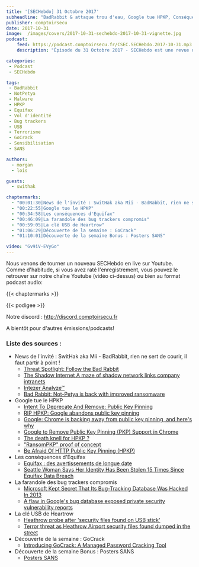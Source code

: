 ```yaml
---
title: '[SECHebdo] 31 Octobre 2017'
subheadline: "BadRabbit & attaque trou d'eau, Google tue HPKP, Conséquences Equifax, Bug trackers compromis, Heathrow & clé USB, GoCrack, etc."
publisher: comptoirsecu
date: 2017-10-31
image:  /images/covers/2017-10-31-sechebdo-2017-10-31-vignette.jpg
podcast:
    feed: https://podcast.comptoirsecu.fr/CSEC.SECHebdo.2017-10-31.mp3
    description: "Épisode du 31 Octobre 2017 - SECHebdo est une revue de l'actualité cybersécurité réalisé en live sur Youtube, généralement le mardi soir."

categories:
 - Podcast
 - SECHebdo

tags:
 - BadRabbit
 - NotPetya
 - Malware
 - HPKP
 - Equifax
 - Vol d'identité
 - Bug trackers
 - USB
 - Terrorisme
 - GoCrack
 - Sensibilisation
 - SANS

authors:
  - morgan
  - lois

guests:
  - swithak

chaptermarks:
  - "00:01:30|News de l'invité : SwitHak aka Mii - BadRabbit, rien ne sert de courir, il faut partir à point !"
  - "00:22:55|Google tue le HPKP"
  - "00:34:58|Les conséquences d'Equifax"
  - "00:46:09|La farandole des bug trackers compromis"
  - "00:59:05|La clé USB de Heartrow"
  - "01:06:29|Découverte de la semaine : GoCrack"
  - "01:10:01|Découverte de la semaine Bonus : Posters SANS"

video: "Gv9iV-EVyGo"
---
```


Nous venons de tourner un nouveau SECHebdo en live sur Youtube. Comme d'habitude, si vous avez raté l'enregistrement, vous pouvez le retrouver sur notre chaîne Youtube (vidéo ci-dessus) ou bien au format podcast audio:

{{< chaptermarks >}}

{{< podigee >}}

Notre discord : <http://discord.comptoirsecu.fr>

A bientôt pour d'autres émissions/podcasts!

### Liste des sources :

* News de l'invité : SwitHak aka Mii - BadRabbit, rien ne sert de courir, il faut partir à point !
    * [Threat Spotlight: Follow the Bad Rabbit](http://blog.talosintelligence.com/2017/10/bad-rabbit.html)
    * [The Shadow Internet A maze of shadow network links company intranets](https://blog.comae.io/the-shadow-internet-d42b7195a118)
    * [Intezer Analyze™](https://analyze.intezer.com/#/analyses/d41e8a98-a106-4b4f-9b7c-fd9e2c80ca7d)
    * [Bad Rabbit: Not-Petya is back with improved ransomware](https://www.welivesecurity.com/2017/10/24/bad-rabbit-not-petya-back/)
* Google tue le HPKP
    * [Intent To Deprecate And Remove: Public Key Pinning](https://groups.google.com/a/chromium.org/forum/#!msg/blink-dev/he9tr7p3rZ8/eNMwKPmUBAAJ)
    * [RIP HPKP: Google abandons public key pinning](https://www.theregister.co.uk/2017/10/30/google_hpkp/)
    * [Google: Chrome is backing away from public key pinning, and here's why](http://www.zdnet.com/article/google-chrome-is-backing-away-from-public-key-pinning-and-heres-why/)
    * [Google to Remove Public Key Pinning (PKP) Support in Chrome](https://www.bleepingcomputer.com/news/security/google-to-remove-public-key-pinning-pkp-support-in-chrome/)
    * [The death knell for HPKP ?](https://scotthelme.co.uk/the-death-knell-for-hpkp/)
    * ["RansomPKP" proof of concept](https://github.com/cyph/ransompkp)
    * [Be Afraid Of HTTP Public Key Pinning (HPKP)](https://www.smashingmagazine.com/be-afraid-of-public-key-pinning/)
* Les conséquences d'Equifax
    * [Equifax : des avertissements de longue date](http://www.lemagit.fr/actualites/450429121/Equifax-des-avertissements-de-longue-date)
    * [Seattle Woman Says Her Identity Has Been Stolen 15 Times Since Equifax Data Breach](https://www.huffingtonpost.com/entry/katie-van-fleet-equifax-stolen-identity_us_59f71d08e4b07fdc5fbf782d)
* La farandole des bug trackers compromis
    * [Microsoft Kept Secret That Its Bug-Tracking Database Was Hacked In 2013](https://amp.thehackernews.com/thn/2017/10/microsoft-bug-tracking-breach.html)
    * [A flaw in Google's bug database exposed private security vulnerability reports](http://www.zdnet.com/google-amp/article/google-bug-tracker-flaw-exposed-sensitive-security-vulnerability-reports/)
* La clé USB de Heartrow
    * [Heathrow probe after 'security files found on USB stick'](http://www.bbc.com/news/uk-41792995)
    * [Terror threat as Heathrow Airport security files found dumped in the street](http://www.mirror.co.uk/news/uk-news/terror-threat-heathrow-airport-security-11428132)
* Découverte de la semaine : GoCrack
    * [Introducing GoCrack: A Managed Password Cracking Tool](https://www.fireeye.com/blog/threat-research/2017/10/gocrack-managed-password-cracking-tool.html)
* Découverte de la semaine Bonus : Posters SANS
    * [Posters SANS](https://www.sans.org/security-resources/posters/)

